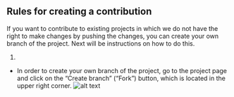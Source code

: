 ## Rules for creating a contribution

If you want to contribute to existing projects in which we do not have the right to make changes by pushing the changes, 
you can create your own branch of the project.
Next will be instructions on how to do this.

 1.  
- In order to create your own branch of the project, go to the project page and click on the “Create branch” 
(“Fork”) button, which is located in the upper right corner.
![alt text](https://sun9-33.userapi.com/LB_tZBLQODGjCUyNVbmpbj0B14NtLyB-c1EbPg/KWfV_o4S538.jpg "Fork")
